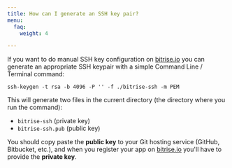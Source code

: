 ```yaml
---
title: How can I generate an SSH key pair?
menu:
  faq:
    weight: 4

---
```

If you want to do manual SSH key configuration on [bitrise.io](https://www.bitrise.io)
you can generate an appropriate SSH keypair with a simple Command Line / Terminal command:

    ssh-keygen -t rsa -b 4096 -P '' -f ./bitrise-ssh -m PEM

This will generate two files in the current directory (the directory where
you run the command):

* `bitrise-ssh` (private key)
* `bitrise-ssh.pub` (public key)

You should copy paste the **public key** to your Git hosting service (GitHub, Bitbucket, etc.),
and when you register your app on [bitrise.io](https://www.bitrise.io)
you'll have to provide the **private key**.

